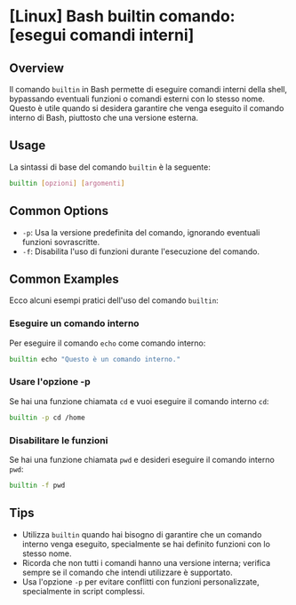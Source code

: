 # [Linux] Bash builtin comando: [esegui comandi interni]

## Overview
Il comando `builtin` in Bash permette di eseguire comandi interni della shell, bypassando eventuali funzioni o comandi esterni con lo stesso nome. Questo è utile quando si desidera garantire che venga eseguito il comando interno di Bash, piuttosto che una versione esterna.

## Usage
La sintassi di base del comando `builtin` è la seguente:

```bash
builtin [opzioni] [argomenti]
```

## Common Options
- `-p`: Usa la versione predefinita del comando, ignorando eventuali funzioni sovrascritte.
- `-f`: Disabilita l'uso di funzioni durante l'esecuzione del comando.

## Common Examples
Ecco alcuni esempi pratici dell'uso del comando `builtin`:

### Eseguire un comando interno
Per eseguire il comando `echo` come comando interno:

```bash
builtin echo "Questo è un comando interno."
```

### Usare l'opzione -p
Se hai una funzione chiamata `cd` e vuoi eseguire il comando interno `cd`:

```bash
builtin -p cd /home
```

### Disabilitare le funzioni
Se hai una funzione chiamata `pwd` e desideri eseguire il comando interno `pwd`:

```bash
builtin -f pwd
```

## Tips
- Utilizza `builtin` quando hai bisogno di garantire che un comando interno venga eseguito, specialmente se hai definito funzioni con lo stesso nome.
- Ricorda che non tutti i comandi hanno una versione interna; verifica sempre se il comando che intendi utilizzare è supportato.
- Usa l'opzione `-p` per evitare conflitti con funzioni personalizzate, specialmente in script complessi.
